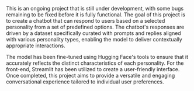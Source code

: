 This is an ongoing project that is still under development, with some bugs remaining to be fixed before it is fully functional. The goal of this project is to create a chatbot that can respond to users based on a selected personality from a set of predefined options. The chatbot's responses are driven by a dataset specifically curated with prompts and replies aligned with various personality types, enabling the model to deliver contextually appropriate interactions.

The model has been fine-tuned using Hugging Face's tools to ensure that it accurately reflects the distinct characteristics of each personality. For the front-end, Streamlit has been utilized to create a user-friendly interface. Once completed, this project aims to provide a versatile and engaging conversational experience tailored to individual user preferences.
